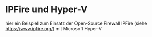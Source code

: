 # IPFire und Hyper-V

hier ein Beispiel zum Einsatz der Open-Source Firewall IPFire (siehe https://www.ipfire.org/) mit Microsoft Hyper-V
